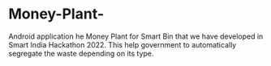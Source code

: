 # Money-Plant-
Android application he Money Plant for Smart Bin that we have developed in Smart India Hackathon 2022. This  help government to automatically segregate the waste depending on its type.
